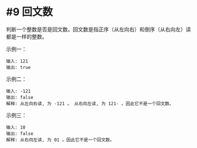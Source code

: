# #9 回文数

判断一个整数是否是回文数。回文数是指正序（从左向右）和倒序（从右向左）读都是一样的整数。

示例一：
```
输入: 121
输出: true
```

示例二：
```
输入: -121
输出: false
解释: 从左向右读, 为 -121 。 从右向左读, 为 121- 。因此它不是一个回文数。
```

示例三：
```
输入: 10
输出: false
解释: 从右向左读, 为 01 。因此它不是一个回文数。
```